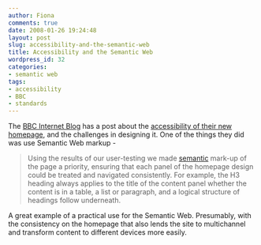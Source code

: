 ```yaml
---
author: Fiona
comments: true
date: 2008-01-26 19:24:48
layout: post
slug: accessibility-and-the-semantic-web
title: Accessibility and the Semantic Web
wordpress_id: 32
categories:
- semantic web
tags:
- accessibility
- BBC
- standards
---
```


The [BBC Internet Blog](http://www.bbc.co.uk/blogs/bbcinternet/) has a post about the [accessibility of their new homepage](http://www.bbc.co.uk/blogs/bbcinternet/2008/03/homepage_accessibilty.html), and the challenges in designing it. One of the things they did was use Semantic Web markup -


> Using the results of our user-testing we made [semantic](http://en.wikipedia.org/wiki/Semantic_Web) mark-up of the page a priority, ensuring that each panel of the homepage design could be treated and navigated consistently. For example, the H3 heading always applies to the title of the content panel whether the content is in a table, a list or paragraph, and a logical structure of headings follow underneath.


A great example of a practical use for the Semantic Web. Presumably, with the consistency on the homepage that also lends the site to multichannel and transform content to different devices more easily.
